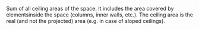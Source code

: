 Sum of all ceiling areas of the space. It includes the area covered by elementsinside the space (columns, inner walls, etc.). The ceiling area is the real (and not the projected) area (e.g. in case of sloped ceilings).
